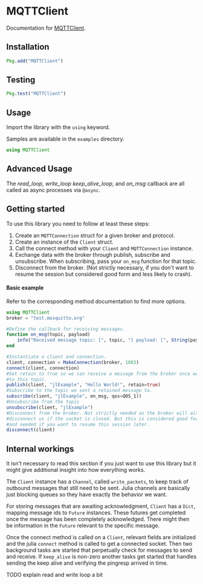 # MQTTClient

Documentation for [MQTTClient](https://github.com/JuliaMessaging/MQTTClient.jl).


Installation
------------
```julia
Pkg.add("MQTTClient")
```

Testing
-------
```julia
Pkg.test("MQTTClient")
```
Usage
-----
Import the library with the `using` keyword.

Samples are available in the `examples` directory.
```julia
using MQTTClient
```

Advanced Usage
--------------
The _read_loop_, _write_loop_ _keep_alive_loop_, and _on_msg_ callback are all called as async processes via `@async`.

## Getting started
To use this library you need to follow at least these steps:
1. Create an `MQTTConnection` struct for a given broker and protocol.
2. Create an instance of the `Client` struct.
3. Call the connect method with your `Client` and `MQTTConnection` instance.
4. Exchange data with the broker through publish, subscribe and unsubscribe. When subscribing, pass your `on_msg` function for that topic.
5. Disconnect from the broker. (Not strictly necessary, if you don't want to resume the session but considered good form and less likely to crash).

#### Basic example
Refer to the corresponding method documentation to find more options.

```julia
using MQTTClient
broker = "test.mosquitto.org"

#Define the callback for receiving messages.
function on_msg(topic, payload)
    info("Received message topic: [", topic, "] payload: [", String(payload), "]")
end

#Instantiate a client and connection.
client, connection = MakeConnection(broker, 1883)
connect(client, connection)
#Set retain to true so we can receive a message from the broker once we subscribe
#to this topic.
publish(client, "jlExample", "Hello World!", retain=true)
#Subscribe to the topic we sent a retained message to.
subscribe(client, "jlExample", on_msg, qos=QOS_1))
#Unsubscribe from the topic
unsubscribe(client, "jlExample")
#Disconnect from the broker. Not strictly needed as the broker will also
#disconnect us if the socket is closed. But this is considered good form
#and needed if you want to resume this session later.
disconnect(client)
```


Internal workings
-----------------
It isn't necessary to read this section if you just want to use this library but it might give additional insight into how everything works.

The `Client` instance has a `Channel`, called `write_packets`, to keep track of outbound messages that still need to be sent. Julia channels are basically just blocking queues so they have exactly the behavior we want.

For storing messages that are awaiting acknowledgment, `Client` has a `Dict`, mapping message ids to `Future` instances. These futures get completed once the message has been completely acknowledged. There might then be information in the `Future` relevant to the specific message.

Once the connect method is called on a `Client`, relevant fields are initialized and the julia `connect` method is called to get a connected socket. Then two background tasks are started that perpetually check for messages to send and receive. If `keep_alive` is non-zero another tasks get started that handles sending the keep alive and verifying the pingresp arrived in time.

TODO explain read and write loop a bit